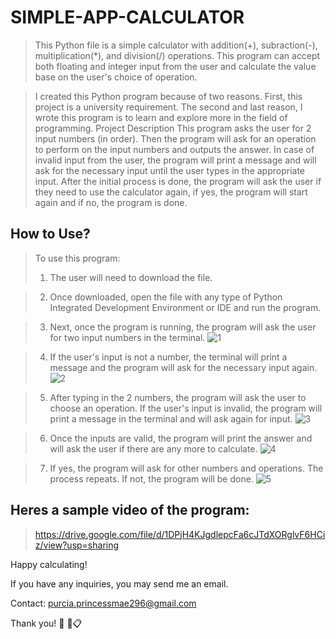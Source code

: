 # SIMPLE-APP-CALCULATOR

>This Python file is a simple calculator with addition(+), subraction(-), multiplication(*), and division(/) operations. This program can accept both floating and integer input from the user and calculate the value base on the user's choice of operation.

>I created this Python program because of two reasons. First, this project is a university requirement. The second and last reason, I wrote this program is to learn and explore more in the field of programming.
Project Description
This program asks the user for 2 input numbers (in order). Then the program will ask for an operation to perform on the input numbers and outputs the answer. In case of invalid input from the user, the program will print a message and will ask for the necessary input until the user types in the appropriate input. After the initial process is done, the program will ask the user if they need to use the calculator again, if yes, the program will start again and if no, the program is done.

## How to Use?

>To use this program:
>1. The user will need to download the file.

>2. Once downloaded, open the file with any type of Python Integrated Development Environment or IDE and run the program.

>3. Next, once the program is running, the program will ask the user for two input numbers in the terminal.
![1](https://user-images.githubusercontent.com/129598147/236668823-1c358ac7-ac89-471a-841b-bebb21537b08.jpg)

>4. If the user's input is not a number, the terminal will print a message and the program will ask for the necessary input again.
![2](https://user-images.githubusercontent.com/129598147/236668835-fe9ae0f8-2bc5-4c48-b74d-1e4777a0b59f.jpg)

>5. After typing in the 2 numbers, the program will ask the user to choose an operation. If the user's input is invalid, the program will print a message in the terminal and will ask again for input.
![3](https://user-images.githubusercontent.com/129598147/236668853-bd73aa20-596f-48d9-850b-5da40aaa8d24.jpg)

>6. Once the inputs are valid, the program will print the answer and will ask the user if there are any more to calculate.
![4](https://user-images.githubusercontent.com/129598147/236668861-f7575533-31ce-4f39-a8ff-85ea14bb7be5.jpg)

>7. If yes, the program will ask for other numbers and operations. The process repeats. If not, the program will be done.
![5](https://user-images.githubusercontent.com/129598147/236668863-f7c9bedc-609d-419e-8d28-bf77458c8f9f.jpg)


## Heres a sample video of the program:
>https://drive.google.com/file/d/1DPjH4KJgdlepcFa6cJTdXORglvF6HCiz/view?usp=sharing


Happy calculating!


If you have any inquiries, you may send me an email.

Contact: purcia.princessmae296@gmail.com


Thank you! 💼	📅📋
